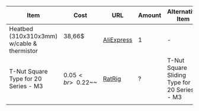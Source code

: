 
| Item                                             | Cost                   | URL                                                                                                                                                                                                                                                                                       | Amount | Alternative<br>Item                          | Alternative<br>Cost | Alternative URL                                                                                                                                                                                                                                                                                                                                                                        | Alternative<br>Amount |
| ------------------------------------------------ | ---------------------- | ----------------------------------------------------------------------------------------------------------------------------------------------------------------------------------------------------------------------------------------------------------------------------------------- | ------ | -------------------------------------------- | ------------------- | -------------------------------------------------------------------------------------------------------------------------------------------------------------------------------------------------------------------------------------------------------------------------------------------------------------------------------------------------------------------------------------- | --------------------- |
| Heatbed<br>(310x310x3mm)<br>w/cable & thermistor | 38,66$<br><br>         | [AliExpress](https://de.aliexpress.com/item/1005001802078490.html?spm=a2g0o.productlist.main.13.fe0c7jrN7jrNPO&algo_pvid=75f9c11e-36a6-4e6e-bc33-d920ce77e6bb&pdp_ext_f=%7B%22order%22%3A%2247%22%2C%22eval%22%3A%221%22%7D&utparam-url=scene%3Asearch%7Cquery_from%3A#nav-specification) | 1      | -                                            | -                   | -                                                                                                                                                                                                                                                                                                                                                                                      | -                     |
| T-Nut Square Type for 20 Series - M3             | 0.05$<br>~~0.22$~~<br> | [RatRig](https://us.ratrig.com/catalog/product/view/id/1503/s/t-nut-square-for-2020-m3-single/category/211/)                                                                                                                                                                              | ?      | T-Nut Square Sliding Type for 20 Series - M3 | 0.99$ / 5pcs        | [AliExpress](https://de.aliexpress.com/item/1005004658368666.html?spm=a2g0o.productlist.main.7.687a241cDTI5cp&aem_p4p_detail=202502190144461161112784770580003123087&algo_pvid=c7a5e6f2-0af8-4a9d-9b01-55f4c1c879e1&pdp_ext_f=%7B%22order%22%3A%22321%22%2C%22eval%22%3A%221%22%7D&utparam-url=scene%3Asearch%7Cquery_from%3A&search_p4p_id=202502190144461161112784770580003123087_1) | ?                     |
|                                                  |                        |                                                                                                                                                                                                                                                                                           |        |                                              |                     |                                                                                                                                                                                                                                                                                                                                                                                        |                       |
